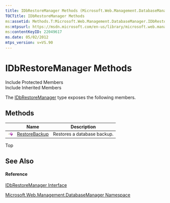 ```yaml
---
title: IDbRestoreManager Methods (Microsoft.Web.Management.DatabaseManager)
TOCTitle: IDbRestoreManager Methods
ms:assetid: Methods.T:Microsoft.Web.Management.DatabaseManager.IDbRestoreManager
ms:mtpsurl: https://msdn.microsoft.com/en-us/library/microsoft.web.management.databasemanager.idbrestoremanager_methods(v=VS.90)
ms:contentKeyID: 22049617
ms.date: 05/02/2012
mtps_version: v=VS.90
---
```


# IDbRestoreManager Methods

Include Protected Members  
Include Inherited Members  

The [IDbRestoreManager](idbrestoremanager-interface-microsoft-web-management-databasemanager.md) type exposes the following members.

## Methods

||Name|Description|
|--- |--- |--- |
|![Public method](images/Dd566041.pubmethod(en-us,VS.90).gif "Public method")|[RestoreBackup](idbrestoremanager-restorebackup-method-microsoft-web-management-databasemanager.md)|Restores a database backup.|


Top

## See Also

#### Reference

[IDbRestoreManager Interface](idbrestoremanager-interface-microsoft-web-management-databasemanager.md)

[Microsoft.Web.Management.DatabaseManager Namespace](microsoft-web-management-databasemanager-namespace.md)

